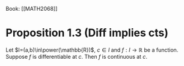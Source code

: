 Book: [[MATH2068]]
# Proposition 1.3 (Diff implies cts)
Let $I=(a,b)\in\power(\mathbb{R})$, $c\in I$ and $f:I\to \mathbb{R}$ be a function.
Suppose $f$ is differentiable at $c$.
Then $f$ is continuous at $c$.